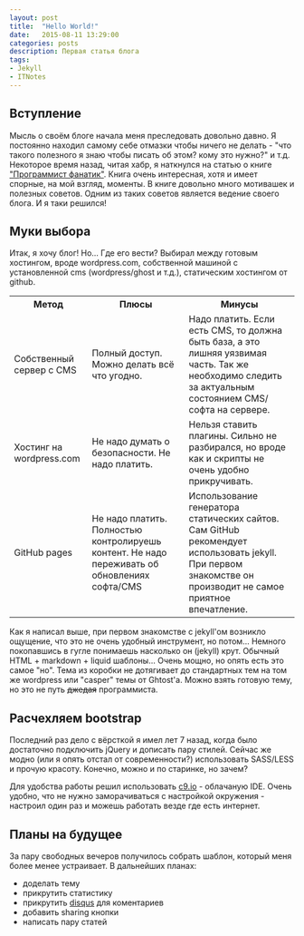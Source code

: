 ```yaml
---
layout: post
title:  "Hello World!"
date:   2015-08-11 13:29:00
categories: posts
description: Первая статья блога
tags:
- Jekyll
- ITNotes
---
```


## Вступление

Мысль о своём блоге начала меня преследовать довольно давно. Я постоянно находил самому себе отмазки чтобы ничего не делать - "что такого полезного я знаю чтобы писать об этом? кому это нужно?" и т.д. Некоторое время назад, читая хабр, я наткнулся на статью о книге ["Программист фанатик"](http://www.ozon.ru/context/detail/id/32218784/). Книга очень интересная, хотя и имеет спорные, на мой взгляд, моменты. В книге довольно много мотивашек и полезных советов. Одним из таких советов является ведение своего блога. И я таки решился!

## Муки выбора

Итак, я хочу блог! Но... Где его вести? Выбирал между готовым хостингом, вроде wordpress.com, собственной машиной с установленной cms (wordpress/ghost и т.д.), статическим хостингом от github.

<div class="table-responsive">
    <table class="table table-hover">
        <tr>
            <th>Метод</th>
            <th>Плюсы</th>
            <th>Минусы</th>
        </tr>
        <tr>
            <td>Собственный сервер с CMS</td>
            <td>Полный доступ. Можно делать всё что угодно. </td>
            <td>Надо платить. Если есть CMS, то должна быть база, а это лишняя уязвимая часть. Так же необходимо следить за актуальным состоянием CMS/софта на сервере.</td>
        </tr>
        <tr>
            <td>Хостинг на wordpress.com</td>
            <td>Не надо думать о безопасности. Не надо платить.</td>
            <td>Нельзя ставить плагины. Сильно не разбирался, но вроде как и скрипты не очень удобно прикручивать.</td>
        </tr>
        <tr>
            <td>GitHub pages</td>
            <td>Не надо платить. Полностью контролируешь контент. Не надо переживать об обновлениях софта/CMS</td>
            <td>Использование генератора статических сайтов. Сам GitHub рекомендует использовать jekyll. При первом знакомстве он производит не самое приятное впечатление.</td>
        </tr>
    </table>
</div>

Как я написал выше, при первом знакомстве с jekyll'ом возникло ощущение, что это не очень удобный инструмент, но потом... Немного покопавшись в гугле понимаешь насколько он (jekyll) крут. Обычный HTML + markdown + liquid шаблоны... Очень мощно, но опять есть это самое "но". Тема из коробки не дотягивает до стандартных тем на том же wordpress или "casper" темы от Ghtost'а. Можно взять готовую тему, но это не путь <del>джедая</del> программиста.

## Расчехляем bootstrap

Последний раз дело с вёрсткой я имел лет 7 назад, когда было достаточно подключить jQuery и дописать пару стилей. Сейчас же модно (или я опять отстал от современности?) использовать SASS/LESS и прочую красоту. Конечно, можно и по старинке, но зачем?

Для удобства работы решил использовать [c9.io](https://c9.io) - облачаную IDE. Очень удобно, что не нужно заморачиваться с настройкой окружения - настроил один раз и можешь работать везде где есть интернет.

## Планы на будущее

За пару свободных вечеров получилось собрать шаблон, который меня более менее устраивает. В дальнейших планах:

- доделать тему
- прикрутить статистику
- прикрутить [disqus](https://disqus.com/) для коментариев
- добавить sharing кнопки
- написать пару статей
